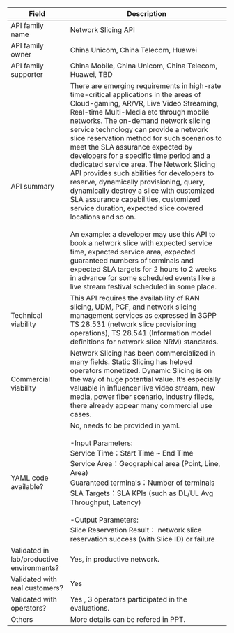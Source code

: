 | **Field** | Description | 
| ---- | ----- |
| API family name | Network Slicing API | 
| API family owner | China Unicom, China Telecom, Huawei |
| API family supporter | China Mobile, China Unicom, China Telecom, Huawei, TBD |
| API summary | There are emerging requirements in high-rate time-critical applications in the areas of Cloud-gaming, AR/VR, Live Video Streaming, Real-time Multi-Media etc through mobile networks. The on-demand network slicing service technology can provide a network slice reservation method for such scenarios to meet the SLA assurance expected by developers for a specific time period and a dedicated service area. The Network Slicing API provides such abilities for developers to reserve, dynamically provisioning, query, dynamically destroy a slice with customized SLA assurance capabilities, customized service duration, expected slice covered locations and so on. <br /> <br />An example: a developer may use this API to book a network slice with expected service time, expected service area, expected guaranteed numbers of terminals and expected SLA targets for 2 hours to 2 weeks in advance for some scheduled events like a live stream festival scheduled  in some place.|
| Technical viability | This API requires the availability of RAN slicing, UDM, PCF, and network slicing management services as expressed in 3GPP TS 28.531 (network slice provisioning operations), TS 28.541 (Information model definitions for network slice NRM) standards.|
| Commercial viability | Network Slicing has been commercialized in many fields. Static Slicing has helped operators monetized. Dynamic Slicing is on the way of huge potential value. It’s especially valuable in influencer live video stream, new media, power fiber scenario, industry fileds, there already appear many commercial use cases.| 
| YAML code available? | No, needs to be provided in yaml. <br /> <br />-Input Parameters:<br />Service Time：Start Time ~ End Time<br />Service Area：Geographical area (Point, Line, Area)<br />Guaranteed terminals：Number of terminals<br />SLA Targets：SLA KPIs (such as DL/UL Avg Throughput, Latency)<br /><br />-Output Parameters:<br />Slice Reservation Result： network slice reservation success (with Slice ID) or failure|
| Validated in lab/productive environments? | Yes, in productive network. |
| Validated with real customers? | Yes |
| Validated with operators? | Yes , 3 operators participated in the evaluations. |
| Others | More details can be refered in PPT. |
